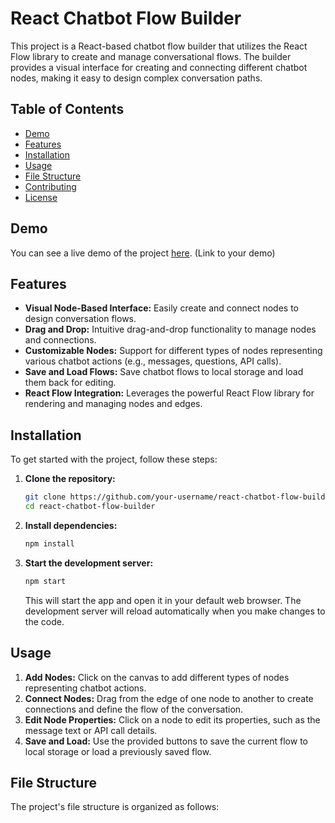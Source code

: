 # React Chatbot Flow Builder

This project is a React-based chatbot flow builder that utilizes the React Flow library to create and manage conversational flows. The builder provides a visual interface for creating and connecting different chatbot nodes, making it easy to design complex conversation paths.

## Table of Contents

- [Demo](#demo)
- [Features](#features)
- [Installation](#installation)
- [Usage](#usage)
- [File Structure](#file-structure)
- [Contributing](#contributing)
- [License](#license)

## Demo

You can see a live demo of the project [here](#). (Link to your demo)

## Features

- **Visual Node-Based Interface:** Easily create and connect nodes to design conversation flows.
- **Drag and Drop:** Intuitive drag-and-drop functionality to manage nodes and connections.
- **Customizable Nodes:** Support for different types of nodes representing various chatbot actions (e.g., messages, questions, API calls).
- **Save and Load Flows:** Save chatbot flows to local storage and load them back for editing.
- **React Flow Integration:** Leverages the powerful React Flow library for rendering and managing nodes and edges.

## Installation

To get started with the project, follow these steps:

1. **Clone the repository:**

    ```bash
    git clone https://github.com/your-username/react-chatbot-flow-builder.git
    cd react-chatbot-flow-builder
    ```

2. **Install dependencies:**

    ```bash
    npm install
    ```

3. **Start the development server:**

    ```bash
    npm start
    ```

    This will start the app and open it in your default web browser. The development server will reload automatically when you make changes to the code.

## Usage

1. **Add Nodes:** Click on the canvas to add different types of nodes representing chatbot actions.
2. **Connect Nodes:** Drag from the edge of one node to another to create connections and define the flow of the conversation.
3. **Edit Node Properties:** Click on a node to edit its properties, such as the message text or API call details.
4. **Save and Load:** Use the provided buttons to save the current flow to local storage or load a previously saved flow.

## File Structure

The project's file structure is organized as follows:

